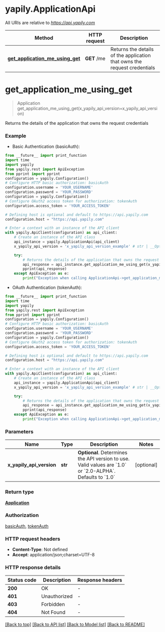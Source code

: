 # yapily.ApplicationApi

All URIs are relative to *https://api.yapily.com*

Method | HTTP request | Description
------------- | ------------- | -------------
[**get_application_me_using_get**](ApplicationApi.md#get_application_me_using_get) | **GET** /me | Returns the details of the application that owns the request credentials


# **get_application_me_using_get**
> Application get_application_me_using_get(x_yapily_api_version=x_yapily_api_version)

Returns the details of the application that owns the request credentials

### Example

* Basic Authentication (basicAuth):
```python
from __future__ import print_function
import time
import yapily
from yapily.rest import ApiException
from pprint import pprint
configuration = yapily.Configuration()
# Configure HTTP basic authorization: basicAuth
configuration.username = 'YOUR_USERNAME'
configuration.password = 'YOUR_PASSWORD'
configuration = yapily.Configuration()
# Configure OAuth2 access token for authorization: tokenAuth
configuration.access_token = 'YOUR_ACCESS_TOKEN'

# Defining host is optional and default to https://api.yapily.com
configuration.host = "https://api.yapily.com"

# Enter a context with an instance of the API client
with yapily.ApiClient(configuration) as api_client:
    # Create an instance of the API class
    api_instance = yapily.ApplicationApi(api_client)
    x_yapily_api_version = 'x_yapily_api_version_example' # str | __Optional__. Determines the API version to use. Valid values are `1.0` or `2.0-ALPHA`. Defaults to `1.0` (optional)

    try:
        # Returns the details of the application that owns the request credentials
        api_response = api_instance.get_application_me_using_get(x_yapily_api_version=x_yapily_api_version)
        pprint(api_response)
    except ApiException as e:
        print("Exception when calling ApplicationApi->get_application_me_using_get: %s\n" % e)
```

* OAuth Authentication (tokenAuth):
```python
from __future__ import print_function
import time
import yapily
from yapily.rest import ApiException
from pprint import pprint
configuration = yapily.Configuration()
# Configure HTTP basic authorization: basicAuth
configuration.username = 'YOUR_USERNAME'
configuration.password = 'YOUR_PASSWORD'
configuration = yapily.Configuration()
# Configure OAuth2 access token for authorization: tokenAuth
configuration.access_token = 'YOUR_ACCESS_TOKEN'

# Defining host is optional and default to https://api.yapily.com
configuration.host = "https://api.yapily.com"

# Enter a context with an instance of the API client
with yapily.ApiClient(configuration) as api_client:
    # Create an instance of the API class
    api_instance = yapily.ApplicationApi(api_client)
    x_yapily_api_version = 'x_yapily_api_version_example' # str | __Optional__. Determines the API version to use. Valid values are `1.0` or `2.0-ALPHA`. Defaults to `1.0` (optional)

    try:
        # Returns the details of the application that owns the request credentials
        api_response = api_instance.get_application_me_using_get(x_yapily_api_version=x_yapily_api_version)
        pprint(api_response)
    except ApiException as e:
        print("Exception when calling ApplicationApi->get_application_me_using_get: %s\n" % e)
```

### Parameters

Name | Type | Description  | Notes
------------- | ------------- | ------------- | -------------
 **x_yapily_api_version** | **str**| __Optional__. Determines the API version to use. Valid values are &#x60;1.0&#x60; or &#x60;2.0-ALPHA&#x60;. Defaults to &#x60;1.0&#x60; | [optional] 

### Return type

[**Application**](Application.md)

### Authorization

[basicAuth](../README.md#basicAuth), [tokenAuth](../README.md#tokenAuth)

### HTTP request headers

 - **Content-Type**: Not defined
 - **Accept**: application/json;charset=UTF-8

### HTTP response details
| Status code | Description | Response headers |
|-------------|-------------|------------------|
**200** | OK |  -  |
**401** | Unauthorized |  -  |
**403** | Forbidden |  -  |
**404** | Not Found |  -  |

[[Back to top]](#) [[Back to API list]](../README.md#documentation-for-api-endpoints) [[Back to Model list]](../README.md#documentation-for-models) [[Back to README]](../README.md)

